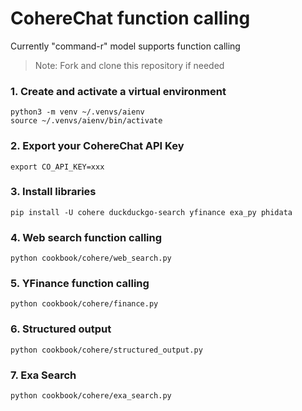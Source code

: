 # CohereChat function calling

Currently "command-r" model supports function calling

> Note: Fork and clone this repository if needed

### 1. Create and activate a virtual environment

```shell
python3 -m venv ~/.venvs/aienv
source ~/.venvs/aienv/bin/activate
```

### 2. Export your CohereChat API Key

```shell
export CO_API_KEY=xxx
```

### 3. Install libraries

```shell
pip install -U cohere duckduckgo-search yfinance exa_py phidata
```

### 4. Web search function calling

```shell
python cookbook/cohere/web_search.py
```

### 5. YFinance function calling

```shell
python cookbook/cohere/finance.py
```

### 6. Structured output

```shell
python cookbook/cohere/structured_output.py
```

### 7. Exa Search

```shell
python cookbook/cohere/exa_search.py
```
